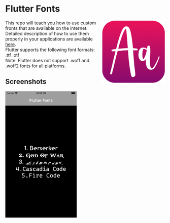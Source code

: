 # Flutter Fonts

<img align="right" src="assets/playstore.png" height="200"></img>
This repo will teach you how to use custom fronts that are available on the internet.<br>
Detailed description of how to use them properly in your applications are available [here](https://docs.flutter.dev/cookbook/design/fonts).<br>
Flutter supports the following font formats:
.ttf
.otf
<br>
Note: Flutter does not support .woff and .woff2 fonts for all platforms.

## Screenshots

<img align="left" src="screenshots/shot1.png" height="400"></img>
